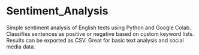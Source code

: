 # Sentiment_Analysis
Simple sentiment analysis of English texts using Python and Google Colab. Classifies sentences as positive or negative based on custom keyword lists. Results can be exported as CSV. Great for basic text analysis and social media data.
